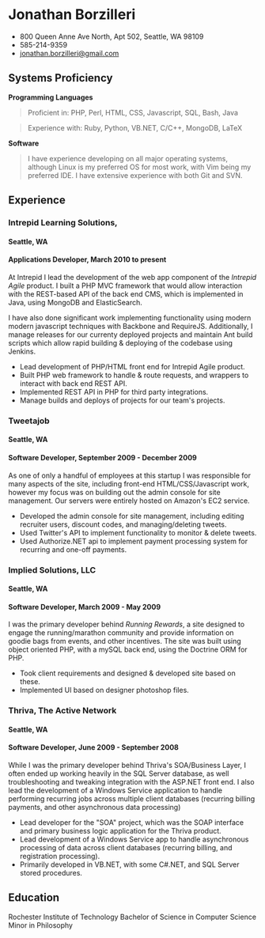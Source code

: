 # Jonathan Borzilleri

 * 800 Queen Anne Ave North, Apt 502, Seattle, WA 98109
 * 585-214-9359
 * <jonathan.borzilleri@gmail.com>

## Systems Proficiency

**Programming Languages**

 > Proficient in: PHP, Perl, HTML, CSS, Javascript, SQL, Bash, Java

 > Experience with: Ruby, Python, VB.NET, C/C++, MongoDB, LaTeX

**Software**

 > I have experience developing on all major operating systems, although Linux is my preferred OS for most work, with Vim being my preferred IDE. I have extensive experience with both Git and SVN.

## Experience

### Intrepid Learning Solutions,
#### Seattle, WA
#### Applications Developer, March 2010 to present

At Intrepid I lead the development of the web app component of the *Intrepid Agile* product. I built a PHP MVC framework that would allow interaction with the REST-based API of the back end CMS, which is implemented in Java, using MongoDB and ElasticSearch.

I have also done significant work implementing functionality using modern modern javascript techniques with Backbone and RequireJS. Additionally, I manage releases for our currenty deployed projects and maintain Ant build scripts which allow rapid building \& deploying of the codebase using Jenkins.

 * Lead development of PHP/HTML front end for Intrepid Agile product.
 * Built PHP web framework to handle \& route requests, and wrappers to interact with back end REST API.
 * Implemented REST API in PHP for third party integrations.
 * Manage builds and deploys of projects for our team's projects.

### Tweetajob
#### Seattle, WA
#### Software Developer, September 2009 - December 2009

As one of only a handful of employees at this startup I was responsible for many aspects of the site, including front-end HTML/CSS/Javascript work, however my focus was on building out the admin console for site management. Our servers were entirely hosted on Amazon's EC2 service.

 * Developed the admin console for site management, including editing recruiter users, discount codes, and managing/deleting tweets.
 * Used Twitter's API to implement functionality to monitor & delete tweets.
 * Used Authorize.NET api to implement payment processing system for recurring
 and one-off payments.

### Implied Solutions, LLC
#### Seattle, WA
#### Software Developer, March 2009 - May 2009

I was the primary developer behind *Running Rewards*, a site designed to engage the running/marathon community and provide information on goodie bags from events, and other incentives. The site was built using object oriented PHP, with a mySQL back end, using the Doctrine ORM for PHP.

 * Took client requirements and designed & developed site based on these.
 * Implemented UI based on designer photoshop files.

### Thriva, The Active Network
#### Seattle, WA
#### Software Developer, June 2009 - September 2008

While I was the primary developer behind Thriva's SOA/Business Layer, I often ended up working heavily in the SQL Server database, as well troubleshooting and tweaking integration with the ASP.NET front end. I also lead the development of a Windows Service application to handle performing recurring jobs across multiple client databases (recurring billing payments, and other asynchronous data processing)

 * Lead developer for the "SOA" project, which was the SOAP interface and primary business logic application for the Thriva product.
 * Lead development of a Windows Service app to handle asynchronous processing of data across client databases (recurring billing, and registration processing).
 * Primarily developed in VB.NET, with some C#.NET, and SQL Server stored procedures.

## Education

Rochester Institute of Technology
Bachelor of Science in Computer Science
Minor in Philosophy
